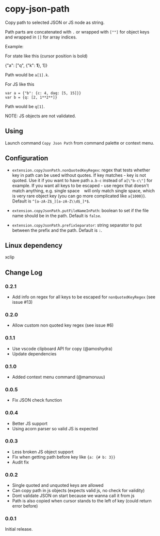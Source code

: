 # copy-json-path

Copy path to selected JSON or JS node as string.

Path parts are concatenated with `.` or wrapped with `[""]` for object keys and wrapped in `[]` for array indices.

Example:

For state like this (cursor position is bold)

{"a": ["q", {"k": **1**}, 1]}

Path would be `a[1].k`.

For JS like this

```
var a = {"b": {c: 4, daq: [5, 15]}}
var b = {q: [2, 1**2**]}
```

Path would be `q[1]`.

NOTE: JS objects are not validated.

## Using

Launch command `Copy Json Path` from command palette or context menu.

## Configuration

- `extension.copyJsonPath.nonQuotedKeyRegex`: regex that tests whether key in path can be used without quotes. If key matches - key is not quoted. Use it if you want to have path `a.b-c` instead of `a[\"b-c\"]` for example. If you want all keys to be escaped - use regex that doesn't match anything, e.g. single space ` ` will only match single space, which is very rare object key (you can go more complicated like `a{1000}`). Default is `^[a-zA-Z$_][a-zA-Z\\d$_]*$`.

- `extension.copyJsonPath.putFileNameInPath`: boolean to set if the file name should be in the path. Default is `false`.

- `extension.copyJsonPath.prefixSeparator`: string separator to put between the prefix and the path. Default is `:`.

## Linux dependency

xclip

## Change Log

### 0.2.1

- Add info on regex for all keys to be escaped for `nonQuotedKeyRegex` (see issue #13)

### 0.2.0

- Allow custom non quoted key regex (see issue #6)

### 0.1.1

- Use vscode clipboard API for copy (@amoshydra)
- Update dependencies

### 0.1.0

- Added context menu command (@mamoruuu)

### 0.0.5

- Fix JSON check function

### 0.0.4

- Better JS support
- Using acorn parser so valid JS is expected

### 0.0.3

- Less broken JS object support
- Fix when getting path before key like `{a: {# b: 3}}`
- Audit fix

### 0.0.2

- Single quoted and unquoted keys are allowed
- Can copy path in js objects (expects valid js, no check for validity)
- Dont validate JSON on start because we wanna call it from js
- Path is also copied when cursor stands to the left of key (could return error before)

### 0.0.1

Initial release.
